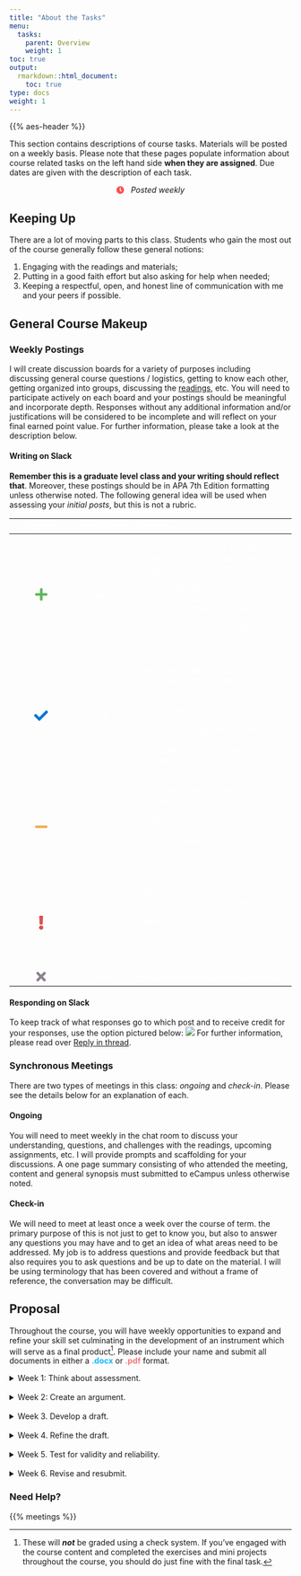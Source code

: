 ```yaml
---
title: "About the Tasks"
menu:
  tasks:
    parent: Overview
    weight: 1
toc: true
output:
  rmarkdown::html_document:
    toc: true
type: docs
weight: 1
---
```


<script src="/rmarkdown-libs/kePrint/kePrint.js"></script>

<link href="/rmarkdown-libs/lightable/lightable.css" rel="stylesheet" />

{{% aes-header %}}

This section contains descriptions of course tasks. Materials will be posted on a weekly basis. Please note that these pages populate information about course related tasks on the left hand side **when they are assigned**. Due dates are given with the description of each task.

<center>
<svg aria-hidden="true" role="img" viewBox="0 0 512 512" style="height:1em;width:1em;vertical-align:-0.125em;margin-left:auto;margin-right:auto;font-size:inherit;fill:#ff4e50;overflow:visible;position:relative;"><path d="M256,8C119,8,8,119,8,256S119,504,256,504,504,393,504,256,393,8,256,8Zm92.49,313h0l-20,25a16,16,0,0,1-22.49,2.5h0l-67-49.72a40,40,0,0,1-15-31.23V112a16,16,0,0,1,16-16h32a16,16,0,0,1,16,16V256l58,42.5A16,16,0,0,1,348.49,321Z"/></svg> &nbsp <i>Posted weekly</i>
</center>

## Keeping Up

There are a lot of moving parts to this class. Students who gain the most out of the course generally follow these general notions:

1.  Engaging with the readings and materials;
2.  Putting in a good faith effort but also asking for help when needed;
3.  Keeping a respectful, open, and honest line of communication with me and your peers if possible.

## General Course Makeup

### Weekly Postings

I will create discussion boards for a variety of purposes including discussing general course questions / logistics, getting to know each other, getting organized into groups, discussing the [readings](/readings/), etc. You will need to participate actively on each board and your postings should be meaningful and incorporate depth. Responses without any additional information and/or justifications will be considered to be incomplete and will reflect on your final earned point value. For further information, please take a look at the description below.

#### Writing on Slack

**Remember this is a graduate level class and your writing should reflect that**. Moreover, these postings should be in APA 7th Edition formatting unless otherwise noted. The following general idea will be used when assessing your *initial posts*, but this is not a rubric.

<center>
<table class=" lightable-paper" style="font-family: &quot;Arial Narrow&quot;, arial, helvetica, sans-serif; width: auto !important; margin-left: auto; margin-right: auto;">
<thead>
<tr>
<th style="text-align:center;color: #ffffff !important;background-color: transparent !important;vertical-align: middle !important;">
Marker
</th>
<th style="text-align:center;color: #ffffff !important;background-color: transparent !important;vertical-align: middle !important;">
Point Value
</th>
<th style="text-align:left;color: #ffffff !important;background-color: transparent !important;vertical-align: middle !important;">
Criteria
</th>
</tr>
</thead>
<tbody>
<tr>
<td style="text-align:center;width: 10em; color: #ffffff !important;color: #ffffff !important;background-color: transparent !important;vertical-align: middle !important;">
<svg aria-hidden="true" role="img" viewbox="0 0 448 512" style="height:25px;width:21.88px;vertical-align:-0.125em;margin-left:auto;margin-right:auto;font-size:inherit;fill:#5cb85c;overflow:visible;position:relative;">
<path d="M416 208H272V64c0-17.67-14.33-32-32-32h-32c-17.67 0-32 14.33-32 32v144H32c-17.67 0-32 14.33-32 32v32c0 17.67 14.33 32 32 32h144v144c0 17.67 14.33 32 32 32h32c17.67 0 32-14.33 32-32V304h144c17.67 0 32-14.33 32-32v-32c0-17.67-14.33-32-32-32z"></path>
</svg>
</td>
<td style="text-align:center;width: 10em; color: #ffffff !important;color: #ffffff !important;background-color: transparent !important;vertical-align: middle !important;">
<b>11.5</b>
</td>
<td style="text-align:left;width: 30em; color: #ffffff !important;color: #ffffff !important;background-color: transparent !important;vertical-align: middle !important;">

Posts are well defined that fully address and develop all aspects of the prompt such that they

advance the discussion,<br>
are factually correct,<br>
are cited correctly when necessary, *and*<br>
provide a clear, concise, reflective and substantive contribution
</td>
</tr>
<tr>
<td style="text-align:center;width: 10em; color: #ffffff !important;color: #ffffff !important;background-color: transparent !important;vertical-align: middle !important;">
<svg aria-hidden="true" role="img" viewbox="0 0 512 512" style="height:25px;width:25px;vertical-align:-0.125em;margin-left:auto;margin-right:auto;font-size:inherit;fill:#0275d8;overflow:visible;position:relative;">
<path d="M173.898 439.404l-166.4-166.4c-9.997-9.997-9.997-26.206 0-36.204l36.203-36.204c9.997-9.998 26.207-9.998 36.204 0L192 312.69 432.095 72.596c9.997-9.997 26.207-9.997 36.204 0l36.203 36.204c9.997 9.997 9.997 26.206 0 36.204l-294.4 294.401c-9.998 9.997-26.207 9.997-36.204-.001z"></path>
</svg>
</td>
<td style="text-align:center;width: 10em; color: #ffffff !important;color: #ffffff !important;background-color: transparent !important;vertical-align: middle !important;">
<b>10</b>
</td>
<td style="text-align:left;width: 30em; color: #ffffff !important;color: #ffffff !important;background-color: transparent !important;vertical-align: middle !important;">

Posts are mostly well defined that tend to address all aspects of the prompt such that they

generally advance the discussion,<br>
are factually correct,<br>
are cited correctly when applicable, *but*<br>
lack clarity or full development of the concept(s)
</td>
</tr>
<tr>
<td style="text-align:center;width: 10em; color: #ffffff !important;color: #ffffff !important;background-color: transparent !important;vertical-align: middle !important;">
<svg aria-hidden="true" role="img" viewbox="0 0 448 512" style="height:25px;width:21.88px;vertical-align:-0.125em;margin-left:auto;margin-right:auto;font-size:inherit;fill:#f0ad4e;overflow:visible;position:relative;">
<path d="M416 208H32c-17.67 0-32 14.33-32 32v32c0 17.67 14.33 32 32 32h384c17.67 0 32-14.33 32-32v-32c0-17.67-14.33-32-32-32z"></path>
</svg>
</td>
<td style="text-align:center;width: 10em; color: #ffffff !important;color: #ffffff !important;background-color: transparent !important;vertical-align: middle !important;">
<b>5</b>
</td>
<td style="text-align:left;width: 30em; color: #ffffff !important;color: #ffffff !important;background-color: transparent !important;vertical-align: middle !important;">

Posts are undertsandable but are not cohesive such that they do lack

clarity *or*<br>
depth *or*<br>
non-repetitiveness *or*<br>
preparedness *or*<br>
justification
</td>
</tr>
<tr>
<td style="text-align:center;width: 10em; color: #ffffff !important;color: #ffffff !important;background-color: transparent !important;vertical-align: middle !important;">
<svg aria-hidden="true" role="img" viewbox="0 0 192 512" style="height:25px;width:9.38px;vertical-align:-0.125em;margin-left:auto;margin-right:auto;font-size:inherit;fill:#d9534f;overflow:visible;position:relative;">
<path d="M176 432c0 44.112-35.888 80-80 80s-80-35.888-80-80 35.888-80 80-80 80 35.888 80 80zM25.26 25.199l13.6 272C39.499 309.972 50.041 320 62.83 320h66.34c12.789 0 23.331-10.028 23.97-22.801l13.6-272C167.425 11.49 156.496 0 142.77 0H49.23C35.504 0 24.575 11.49 25.26 25.199z"></path>
</svg>
</td>
<td style="text-align:center;width: 10em; color: #ffffff !important;color: #ffffff !important;background-color: transparent !important;vertical-align: middle !important;">
<b>0</b>
</td>
<td style="text-align:left;width: 30em; color: #ffffff !important;color: #ffffff !important;background-color: transparent !important;vertical-align: middle !important;">

Posts are generally incoherant or superficial such that they are

repeated *or*<br>
incorrect *or*<br>
irrelevant *or*<br>
off-topic
</td>
</tr>
<tr>
<td style="text-align:center;width: 10em; color: #ffffff !important;color: #ffffff !important;background-color: transparent !important;vertical-align: middle !important;">
<svg aria-hidden="true" role="img" viewbox="0 0 352 512" style="height:25px;width:17.19px;vertical-align:-0.125em;margin-left:auto;margin-right:auto;font-size:inherit;fill:#8d818f;overflow:visible;position:relative;">
<path d="M242.72 256l100.07-100.07c12.28-12.28 12.28-32.19 0-44.48l-22.24-22.24c-12.28-12.28-32.19-12.28-44.48 0L176 189.28 75.93 89.21c-12.28-12.28-32.19-12.28-44.48 0L9.21 111.45c-12.28 12.28-12.28 32.19 0 44.48L109.28 256 9.21 356.07c-12.28 12.28-12.28 32.19 0 44.48l22.24 22.24c12.28 12.28 32.2 12.28 44.48 0L176 322.72l100.07 100.07c12.28 12.28 32.2 12.28 44.48 0l22.24-22.24c12.28-12.28 12.28-32.19 0-44.48L242.72 256z"></path>
</svg>
</td>
<td style="text-align:center;width: 10em; color: #ffffff !important;color: #ffffff !important;background-color: transparent !important;vertical-align: middle !important;">
<b>0</b>
</td>
<td style="text-align:left;width: 30em; color: #ffffff !important;color: #ffffff !important;background-color: transparent !important;vertical-align: middle !important;">
Posts are nonexistent or lack merit
</td>
</tr>
</tbody>
</table>
</center>

#### Responding on Slack

To keep track of what responses go to which post and to receive credit for your responses, use the option pictured below: ![](/img/reference/slack_pop_menu.png) For further information, please read over [Reply in thread](https://slack.com/help/articles/115000769927-Use-threads-to-organize-discussions-).

### Synchronous Meetings

There are two types of meetings in this class: *ongoing* and *check-in*. Please see the details below for an explanation of each.

#### Ongoing

You will need to meet weekly in the chat room to discuss your understanding, questions, and challenges with the readings, upcoming assignments, etc. I will provide prompts and scaffolding for your discussions. A one page summary consisting of who attended the meeting, content and general synopsis must submitted to eCampus unless otherwise noted.

#### Check-in

We will need to meet at least once a week over the course of term. the primary purpose of this is not just to get to know you, but also to answer any questions you may have and to get an idea of what areas need to be addressed. My job is to address questions and provide feedback but that also requires you to ask questions and be up to date on the material. I will be using terminology that has been covered and without a frame of reference, the conversation may be difficult.

## Proposal

Throughout the course, you will have weekly opportunities to expand and refine your skill set culminating in the development of an instrument which will serve as a final product[^1]. Please include your name and submit all documents in either a <span style="color:#12b8ff;font-weight: bold;">.docx</span> or <span style="color:#f47a7b;font-weight: bold;">.pdf</span> format.

<div id="anchorwk1">

<details>
<summary>
Week 1: Think about assessment.
</summary>
<br>
<p>
Construct a one paragraph case for a population that needs to be researched, why it should be be studied, and how the data would be quantitative.
<br>
<br>
<i>Note: A population does not necessarily refer to people.</i>
</p>
</details>

</div>

<br>

<div id="anchorwk2">

<details>
<summary>
Week 2: Create an argument.
</summary>
<br>
<p>
Submit a one to three page proposal outlining specific questions that you would like to assess and then describe an instrument that would be used to assess those items. Include general details on what measures would be used.
</p>
</details>

</div>

<br>

<div id="anchorwk3">

<details>
<summary>
Week 3. Develop a draft.
</summary>
<br>
<p>
Create a draft of your instrument by whatever medium you choose. Map the measures directly to the items and group them if possible.
<br>
<br>
<i>Note: If the instrument is housed elsewhere (e.g. Qualtrics), then simply provide a link and ensure that access is granted to me.</i>
</p>
</details>

</div>

<br>

<div id="anchorwk4">

<details>
<summary>
Week 4. Refine the draft.
</summary>
<br>
<p>
Based on feedback, amend the instrument if necessary and resubmit for further assessment. Explicitly detail what changes were made using a matrix. After approval, administer the instrument for a simulation of responses.
</p>
</details>

</div>

<br>

<div id="anchorwk5">

<details>
<summary>
Week 5. Test for validity and reliability.
</summary>
<br>
<p>
Simulate or use collected data to conduct an EFA to assess instrument validity and reliability.
</p>
</details>

</div>

<br>

<div id="anchorwk6">

<details>
<summary>
Week 6. Revise and resubmit.
</summary>
<br>
<p>
After amending, create an elevator pitch, supplemental abstract and a final version of your instrument.
</p>
</details>

</div>

### Need Help?

{{% meetings %}}

[^1]: These will ***not*** be graded using a check system. If you’ve engaged with the course content and completed the exercises and mini projects throughout the course, you should do just fine with the final task.

